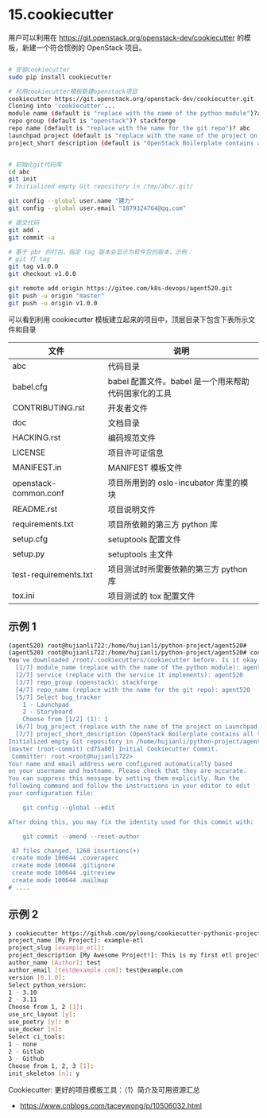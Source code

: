 # 15.cookiecutter

用户可以利用在 https://git.openstack.org/openstack-dev/cookiecutter 的模板，新建一个符合惯例的 OpenStack 项目。

```sh

# 安装cookiecutter
sudo pip install cookiecutter

# 利用cookiecutter模板新建openstack项目
cookiecutter https://git.openstack.org/openstack-dev/cookiecutter.git
Cloning into 'cookiecutter'...
module name (default is "replace with the name of the python module")?abc
repo group (default is "openstack")? stackforge
repo name (default is "replace with the name for the git repo")? abc
launchpad project (default is "replace with the name of the project on launchpad")? abc
project_short description (default is "OpenStack Boilerplate contains all the boilerplate you need to create an Openstack package.")?"test project forOpenstack"


# 初始化git代码库
cd abc
git init
# Initialized empty Git repository in /tmp/abc/.git/

git config --global user.name "建力"
git config --global user.email "1879324764@qq.com"

# 提交代码
git add .
git commit -a

# 基于 pbr 的打包，指定 tag 版本会显示为软件包的版本，示例：
# git 打 tag
git tag v1.0.0
git checkout v1.0.0

git remote add origin https://gitee.com/k8s-devops/agent520.git
git push -u origin "master"
git push -u origin v1.0.0
```

可以看到利用 cookiecutter 模板建立起来的项目中，顶层目录下包含下表所示文件和目录

| 文件                  | 说明                                                 |
| --------------------- | ---------------------------------------------------- |
| abc                   | 代码目录                                             |
| babel.cfg             | babel 配置文件。babel 是一个用来帮助代码国家化的工具 |
| CONTRIBUTING.rst      | 开发者文件                                           |
| doc                   | 文档目录                                             |
| HACKING.rst           | 编码规范文件                                         |
| LICENSE               | 项目许可证信息                                       |
| MANIFEST.in           | MANIFEST 模板文件                                    |
| openstack-common.conf | 项目所用到的 oslo-incubator 库里的模块               |
| README.rst            | 项目说明文件                                         |
| requirements.txt      | 项目所依赖的第三方 python 库                         |
| setup.cfg             | setuptools 配置文件                                  |
| setup.py              | setuptools 主文件                                    |
| test-requirements.txt | 项目测试时所需要依赖的第三方 python 库               |
| tox.ini               | 项目测试的 tox 配置文件                              |

## 示例 1

```sh
(agent520) root@hujianli722:/home/hujianli/python-project/agent520#
(agent520) root@hujianli722:/home/hujianli/python-project/agent520# cookiecutter https://git.openstack.org/openstack-dev/cookiecutter.git
You've downloaded /root/.cookiecutters/cookiecutter before. Is it okay to delete and re-download it? [y/n] (y): y
  [1/7] module_name (replace with the name of the python module): agent520
  [2/7] service (replace with the service it implements): agent520
  [3/7] repo_group (openstack): stackforge
  [4/7] repo_name (replace with the name for the git repo): agent520
  [5/7] Select bug_tracker
    1 - Launchpad
    2 - Storyboard
    Choose from [1/2] (1): 1
  [6/7] bug_project (replace with the name of the project on Launchpad or the ID from Storyboard):
  [7/7] project_short_description (OpenStack Boilerplate contains all the boilerplate you need to create an OpenStack package.): agent520
Initialized empty Git repository in /home/hujianli/python-project/agent520/agent520/.git/
[master (root-commit) cd75a80] Initial Cookiecutter Commit.
 Committer: root <root@hujianli722>
Your name and email address were configured automatically based
on your username and hostname. Please check that they are accurate.
You can suppress this message by setting them explicitly. Run the
following command and follow the instructions in your editor to edit
your configuration file:

    git config --global --edit

After doing this, you may fix the identity used for this commit with:

    git commit --amend --reset-author

 47 files changed, 1268 insertions(+)
 create mode 100644 .coveragerc
 create mode 100644 .gitignore
 create mode 100644 .gitreview
 create mode 100644 .mailmap
# ....
```

## 示例 2

```sh
❯ cookiecutter https://github.com/pyloong/cookiecutter-pythonic-project
project_name [My Project]: example-etl
project_slug [example_etl]:
project_description [My Awesome Project!]: This is my first etl project.
author_name [Author]: test
author_email [test@example.com]: test@example.com
version [0.1.0]:
Select python_version:
1 - 3.10
2 - 3.11
Choose from 1, 2 [1]:
use_src_layout [y]:
use_poetry [y]: n
use_docker [n]:
Select ci_tools:
1 - none
2 - Gitlab
3 - Github
Choose from 1, 2, 3 [1]:
init_skeleton [n]: y
```

Cookiecutter: 更好的项目模板工具：（1）简介及可用资源汇总

- https://www.cnblogs.com/taceywong/p/10506032.html
